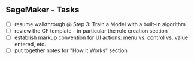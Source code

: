 
## SageMaker - Tasks

* [ ] resume walkthrough @ Step 3: Train a Model with a built-in algorithm
* [ ] review the CF template - in particular the role creation section
* [ ] establish markup convention for UI actions: menu vs. control vs. value entered, etc.
* [ ] put together notes for "How it Works" section
